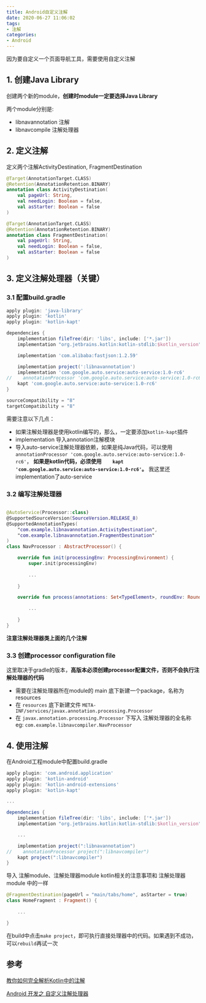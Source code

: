 ```yaml
---
title: Android自定义注解
date: 2020-06-27 11:06:02
tags:
- 注解
categories:
- Android
---
```


因为要自定义一个页面导航工具，需要使用自定义注解

## 1. 创建Java Library

创建两个新的module，**创建时module一定要选择Java Library**

两个module分别是:
* libnavannotation 注解
* libnavcompile 注解处理器



## 2. 定义注解

定义两个注解ActivityDestination, FragmentDestination

```kotlin
@Target(AnnotationTarget.CLASS)
@Retention(AnnotationRetention.BINARY)
annotation class ActivityDestination(
    val pageUrl: String,
    val needLogin: Boolean = false,
    val asStarter: Boolean = false
)
```

```kotlin
@Target(AnnotationTarget.CLASS)
@Retention(AnnotationRetention.BINARY)
annotation class FragmentDestination(
    val pageUrl: String,
    val needLogin: Boolean = false,
    val asStarter: Boolean = false
)
```

## 3. 定义注解处理器（关键）

### 3.1 配置build.gradle

```groovy
apply plugin: 'java-library'
apply plugin: 'kotlin'
apply plugin: 'kotlin-kapt'

dependencies {
    implementation fileTree(dir: 'libs', include: ['*.jar'])
    implementation "org.jetbrains.kotlin:kotlin-stdlib:$kotlin_version"

    implementation 'com.alibaba:fastjson:1.2.59'

    implementation project(':libnavannotation')
    implementation 'com.google.auto.service:auto-service:1.0-rc6'
//    annotationProcessor 'com.google.auto.service:auto-service:1.0-rc6'
    kapt 'com.google.auto.service:auto-service:1.0-rc6'
}

sourceCompatibility = "8"
targetCompatibility = "8"
```

需要注意以下几点：
* 如果注解处理器是使用kotlin编写的，那么，一定要添加`kotlin-kapt`插件
* implementation 导入annotation注解模块
* 导入auto-service注解处理器依赖，如果是纯Java代码，可以使用`annotationProcessor 'com.google.auto.service:auto-service:1.0-rc6'`， **如果是kotlin代码，必须使用`    kapt 'com.google.auto.service:auto-service:1.0-rc6'`。** 我这里还implementation了auto-service

### 3.2 编写注解处理器

```kotlin

@AutoService(Processor::class)
@SupportedSourceVersion(SourceVersion.RELEASE_8)
@SupportedAnnotationTypes(
    "com.example.libnavannotation.ActivityDestination",
    "com.example.libnavannotation.FragmentDestination"
)
class NavProcessor : AbstractProcessor() {

    override fun init(processingEnv: ProcessingEnvironment) {
        super.init(processingEnv)
        
        ...
        
    }

    override fun process(annotations: Set<TypeElement>, roundEnv: RoundEnvironment): Boolean {

        ...
        
    }
}
```

**注意注解处理器类上面的几个注解**

### 3.3 创建processor configuration file

这里取决于gradle的版本，**高版本必须创建processor配置文件，否则不会执行注解处理器的代码**

* 需要在注解处理器所在module的 main 底下新建一个package，名称为 resources
* 在 `resources` 底下新建文件 `META-INF/services/javax.annotation.processing.Processor`
* 在 `javax.annotation.processing.Processor` 下写入 注解处理器的全名称  eg: `com.example.libnavcompiler.NavProcessor`

## 4. 使用注解

在Android工程module中配置build.gradle

```groovy
apply plugin: 'com.android.application'
apply plugin: 'kotlin-android'
apply plugin: 'kotlin-android-extensions'
apply plugin: 'kotlin-kapt'

...

dependencies {
    implementation fileTree(dir: 'libs', include: ['*.jar'])
    implementation "org.jetbrains.kotlin:kotlin-stdlib:$kotlin_version"

    ...

    implementation project(":libnavannotation")
//    annotationProcessor project(":libnavcompiler")
    kapt project(":libnavcompiler")
}
```

导入 注解module、注解处理器module
kotlin相关的注意事项和 注解处理器module 中的一样

```kotlin
@FragmentDestination(pageUrl = "main/tabs/home", asStarter = true)
class HomeFragment : Fragment() {
    
    ...

}
```

在build中点击`make project`，即可执行直接处理器中的代码。如果遇到不成功，可以`rebuild`再试一次

## 参考

[教你如何完全解析Kotlin中的注解](https://juejin.im/post/5cb7ebeee51d456e8833394b#heading-0)

[Android 开发之 自定义注解处理器](https://juejin.im/post/5e58dca26fb9a07cb24aa1d6#heading-4)









